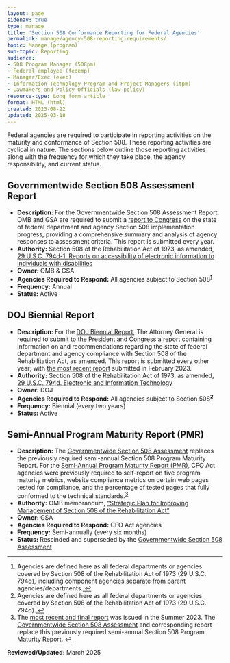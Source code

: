 ```yaml
---
layout: page
sidenav: true
type: manage
title: 'Section 508 Conformance Reporting for Federal Agencies'
permalink: manage/agency-508-reporting-requirements/
topic: Manage (program)
sub-topic: Reporting
audience:
- 508 Program Manager (508pm)
- Federal employee (fedemp)
- Manager/Exec (exec)
- Information Technology Program and Project Managers (itpm)
- Lawmakers and Policy Officials (law-policy)
resource-type: Long form article
format: HTML (html)
created: 2023-08-22
updated: 2025-03-18
---
```

Federal agencies are required to participate in reporting activities on the maturity and conformance of Section 508. These reporting activities are cyclical in nature. The sections below outline those reporting activities along with the frequency for which they take place, the agency responsibility, and current status.

## Governmentwide Section 508 Assessment Report
* **Description:** For the Governmentwide Section 508 Assessment Report, OMB and GSA are required to submit a [report to Congress]({{site.baseurl}}/manage/section-508-assessment) on the state of federal department and agency Section 508 implementation progress, providing a comprehensive summary and analysis of agency responses to assessment criteria. This report is submitted every year.
* **Authority:** Section 508 of the Rehabilitation Act of 1973, as amended, [29 U.S.C. 794d-1. Reports on accessibility of electronic information to individuals with disabilities]({{site.baseurl}}/manage/laws-and-policies/section-508-law/#794d-1)
* **Owner:** OMB & GSA
* **Agencies Required to Respond:** All agencies subject to Section 508<sup><strong><a href="#fn1" id="fr1">1</a></strong></sup>
* **Frequency:** Annual
* **Status:** Active


## DOJ Biennial Report
* **Description:** For the [DOJ Biennial Report](https://www.justice.gov/crt/section-508-home-page-0), The Attorney General is required to submit to the President and Congress a report containing information on and recommendations regarding the state of federal department and agency compliance with Section 508 of the Rehabilitation Act, as amended. This report is submitted every other year; with [the most recent report](https://www.justice.gov/crt/page/file/1569331/download) submitted in February 2023.
* **Authority:** Section 508 of the Rehabilitation Act of 1973, as amended, [29 U.S.C. 794d. Electronic and Information Technology]({{site.baseurl}}/manage/laws-and-policies/section-508-law/#794d)
* **Owner:** DOJ
* **Agencies Required to Respond:** All agencies subject to Section 508<sup><strong><a href="#fn2" id="fr2">2</a></strong></sup>
* **Frequency:** Biennial (every two years)
* **Status:** Active


## Semi-Annual Program Maturity Report (PMR)
* **Description:** The [Governmentwide Section 508 Assessment]({{site.baseurl}}/manage/section-508-assessment) replaces the previously required semi-annual Section 508 Program Maturity Report. For the [Semi-Annual Program Maturity Report (PMR)]({{site.baseurl}}/manage/pmr), CFO Act agencies were previously required to self-report on five program maturity metrics, website compliance metrics on certain web pages tested for compliance, and the percentage of tested pages that fully conformed to the technical standards.<sup><strong><a href="#fn3" id="fr3">3</a></strong></sup>
* **Authority:** OMB memorandum, <a href="https://obamawhitehouse.archives.gov/sites/default/files/omb/procurement/memo/strategic-plan-508-compliance.pdf" target="_blank" target="_blank" class="usa-link--external">“Strategic Plan for Improving Management of Section 508 of the Rehabilitation Act”</a>
* **Owner:** GSA
* **Agencies Required to Respond:** CFO Act agencies
* **Frequency:** Semi-annually (every six months)
* **Status:** Rescinded and superseded by the [Governmentwide Section 508 Assessment]({{site.baseurl}}/manage/section-508-assessment)
    
<hr>

<div>
  <h2 style="position: absolute; clip: rect(0 0 0 0); visibility: hidden; opacity: 0;" id="footnote-label">Footnote</h2>
  <ol>
    <li id="fn1">Agencies are defined here as all federal departments or agencies covered by Section 508 of the Rehabilitation Act of 1973 (29 U.S.C. 794d), including component agencies separate from parent agencies/departments.<a href="#fr1" aria-label="Back to content"> ↩ </a></li>
    <li id="fn2">Agencies are defined here as all federal departments or agencies covered by Section 508 of the Rehabilitation Act of 1973 (29 U.S.C. 794d).<a href="#fr2" aria-label="Back to content"> ↩ </a></li>
    <li id="fn3">The <a href="{{ site.baseurl }}/manage/pmr">most recent and final report<a/a> was issued in the Summer 2023. The <a href="{{site.baseurl}}/manage/section-508-assessment">Governmentwide Section 508 Assessment</a> and corresponding report replace this previously required semi-annual Section 508 Program Maturity Report.<a href="#fr3" aria-label="Back to content"> ↩ </a></li>
  </ol>
</div>

**Reviewed/Updated:** March 2025